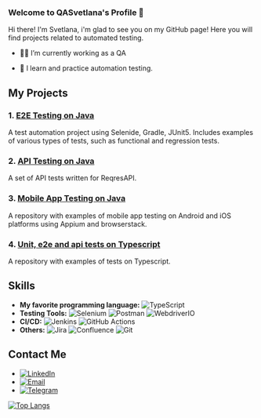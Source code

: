 ### Welcome to QASvetlana's Profile 👋
Hi there! I'm Svetlana, i'm glad to see you on my GitHub page! Here you will find projects related to automated testing.

- :woman_technologist: I’m currently working as a QA

- :monocle_face:  I learn and practice automation testing.  
 
## My Projects

### 1. [E2E Testing on Java](https://github.com/QASvetlana/Innostage-group)
A test automation project using Selenide, Gradle, JUnit5. Includes examples of various types of tests, such as functional and regression tests.

### 2. [API Testing on Java](https://github.com/QASvetlana/ReqresAPI)
A set of API tests written for ReqresAPI. 

### 3. [Mobile App Testing on Java](https://github.com/QASvetlana/browserstack-appium_mobile_tests)
A repository with examples of mobile app testing on Android and iOS platforms using Appium and browserstack.

### 4. [Unit, e2e and api tests on Typescript](https://github.com/QASvetlana/diplom)
A repository with examples of tests on Typescript.

## Skills

- **My favorite programming language:**  ![TypeScript](https://img.shields.io/badge/TypeScript-007ACC?style=for-the-badge&logo=typescript&logoColor=white)
- **Testing Tools:** ![Selenium](https://img.shields.io/badge/Selenium-43B02A?style=for-the-badge&logo=selenium&logoColor=white) ![Postman](https://img.shields.io/badge/Postman-FF6C37?style=for-the-badge&logo=postman&logoColor=white) ![WebdriverIO](https://img.shields.io/badge/WebdriverIO-EA5906?style=for-the-badge&logo=webdriverio&logoColor=white)
- **CI/CD:** ![Jenkins](https://img.shields.io/badge/Jenkins-D24939?style=for-the-badge&logo=jenkins&logoColor=white) ![GitHub Actions](https://img.shields.io/badge/GitHub%20Actions-2088FF?style=for-the-badge&logo=github-actions&logoColor=white)
- **Others:** ![Jira](https://img.shields.io/badge/Jira-0052CC?style=for-the-badge&logo=jira&logoColor=white) ![Confluence](https://img.shields.io/badge/Confluence-172B4D?style=for-the-badge&logo=confluence&logoColor=white) ![Git](https://img.shields.io/badge/Git-F05032?style=for-the-badge&logo=git&logoColor=white)
  
## Contact Me

- [![LinkedIn](https://img.shields.io/badge/LinkedIn-0077B5?style=for-the-badge&logo=linkedin&logoColor=white)](https://www.linkedin.com/in/svetlana-andreeva-a81880195/)
- [![Email](https://img.shields.io/badge/Email-D14836?style=for-the-badge&logo=gmail&logoColor=white)](mailto:andreevasvetlana2017@gmail.com)
- [![Telegram](https://img.shields.io/badge/Telegram-2CA5E0?style=for-the-badge&logo=telegram&logoColor=white)](https://t.me/@SvetaAndrevaA)



[![Top Langs](https://github-readme-stats.vercel.app/api/top-langs/?username=QASvetlana)](https://github.com/QASvetlana/github-readme-stats)





